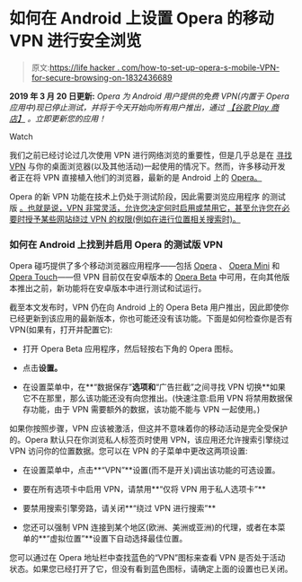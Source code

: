 # 如何在 Android 上设置 Opera 的移动 VPN 进行安全浏览

> 原文:[https://life hacker . com/how-to-set-up-opera-s-mobile-VPN-for-secure-browsing-on-1832436689](https://lifehacker.com/how-to-set-up-opera-s-mobile-vpn-for-secure-browsing-on-1832436689)

**2019 年 3 月 20 日更新:** *Opera 为 Android 用户提供的免费 VPN(内置于 Opera 应用中)现已停止测试，并将于今天开始向所有用户推出，通过* [*【谷歌 Play 商店】*](https://play.google.com/store/apps/details?id=com.opera.browser) *。立即更新您的应用！*

Watch

我们之前已经讨论过几次使用 VPN 进行网络浏览的重要性，但是几乎总是在 [寻找 VPN](https://lifehacker.com/how-to-choose-a-vpn-1831320407#_ga=2.13075959.1784146165.1549488061-1253015741.1548273887) 与你的桌面浏览器(以及其他活动)一起使用的情况下。然而，许多移动开发者正在将 VPN 直接植入他们的浏览器，最新的是 Android 上的 [Opera。](https://blogs.opera.com/mobile/2019/02/opera-browser-vpn-coming-to-android/)

Opera 的新 VPN 功能在技术上仍处于测试阶段，因此需要浏览应用程序 的测试版 [。也就是说，VPN 非常灵活，允许您决定何时启用或禁用它，甚至允许您在必要时授予某些网站绕过 VPN 的权限(例如在进行位置相关搜索时)。](https://play.google.com/store/apps/details?id=com.opera.browser.beta)

### 如何在 Android 上找到并启用 Opera 的测试版 VPN

Opera 碰巧提供了多个移动浏览器应用程序——包括 [Opera](https://play.google.com/store/apps/details?id=com.opera.browser) 、 [Opera Mini](https://play.google.com/store/apps/details?id=com.opera.mini.native) 和[Opera Touch](https://play.google.com/store/apps/details?id=com.opera.touch)——但 VPN 目前仅在安卓版本的 [Opera Beta](https://play.google.com/store/apps/details?id=com.opera.browser.beta) 中可用，在向其他版本推出之前，新功能将在安卓版本中进行测试和试运行。

截至本文发布时，VPN 仍在向 Android 上的 Opera Beta 用户推出，因此即使你已经更新到该应用的最新版本，你也可能还没有该功能。下面是如何检查你是否有 VPN(如果有，打开并配置它):

*   打开 Opera Beta 应用程序，然后轻按右下角的 Opera 图标。

*   点击**设置。**

*   在设置菜单中，在**“数据保存”**选项和**“广告拦截”之间寻找 VPN 切换**如果它不在那里，那么该功能还没有向您推出。(快速注意:启用 VPN 将禁用数据保存功能，由于 VPN 需要额外的数据，该功能不能与 VPN 一起使用。)

如果你按照步骤，VPN 应该被激活，但这并不意味着你的移动活动是完全受保护的。Opera 默认只在你浏览私人标签页时使用 VPN，该应用还允许搜索引擎绕过 VPN 访问你的位置数据。您可以在 VPN 的子菜单中更改这两项设置:

*   在设置菜单中，点击**“VPN”**设置(而不是开关)调出该功能的可选设置。

*   要在所有选项卡中启用 VPN，请禁用**“仅将 VPN 用于私人选项卡”**

*   要禁用搜索引擎旁路，请关闭**“绕过 VPN 进行搜索”**

*   您还可以强制 VPN 连接到某个地区(欧洲、美洲或亚洲)的代理，或者在本菜单的**“虚拟位置”**设置下自动选择最佳位置。

您可以通过在 Opera 地址栏中查找蓝色的“VPN”图标来查看 VPN 是否处于活动状态。如果您已经打开了它，但没有看到蓝色图标，请确定上面的设置也已关闭。
